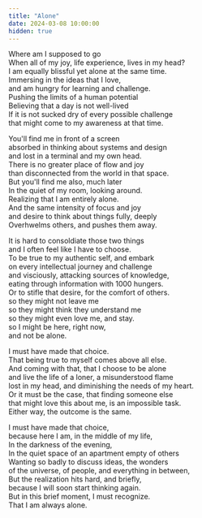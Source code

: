 ```yaml
---
title: "Alone"
date: 2024-03-08 10:00:00
hidden: true
---
```



Where am I supposed to go <br>
When all of my joy, life experience, lives in my head? <br>
I am equally blissful yet alone at the same time. <br>
Immersing in the ideas that I love, <br>
and am hungry for learning and challenge. <br>
Pushing the limits of a human potential <br>
Believing that a day is not well-lived <br>
If it is not sucked dry of every possible challenge <br>
that might come to my awareness at that time. <br>

You'll find me in front of a screen <br>
absorbed in thinking about systems and design <br>
and lost in a terminal and my own head. <br>
There is no greater place of flow and joy <br>
than disconnected from the world in that space. <br>
But you'll find me also, much later <br>
In the quiet of my room, looking around. <br>
Realizing that I am entirely alone. <br>
And the same intensity of focus and joy <br>
and desire to think about things fully, deeply <br>
Overhwelms others, and pushes them away. <br>

It is hard to consoldiate those two things <br>
and I often feel like I have to choose. <br>
To be true to my authentic self, and embark <br>
on every intellectual journey and challenge <br>
and visciously, attacking sources of knowledge, <br>
eating through information with 1000 hungers. <br>
Or to stifle that desire, for the comfort of others.<br>
so they might not leave me <br>
so they might think they understand me <br>
so they might even love me, and stay. <br>
so I might be here, right now, <br>
and not be alone. <br>

I must have made that choice. <br>
That being true to myself comes above all else. <br>
And coming with that, that I choose to be alone <br>
and live the life of a loner, a misunderstood flame <br>
lost in my head, and diminishing the needs of my heart. <br>
Or it must be the case, that finding someone else <br>
that might love this about me, is an impossible task. <br>
Either way, the outcome is the same. <br>

I must have made that choice, <br>
because here I am, in the middle of my life, <br>
In the darkness of the evening,  <br>
In the quiet space of an apartment empty of others <br>
Wanting so badly to discuss ideas, the wonders <br>
of the universe, of people, and everything in between, <br>
But the realization hits hard, and briefly, <br>
because I will soon start thinking again. <br>
But in this brief moment, I must recognize. <br>
That I am always alone. <br>

